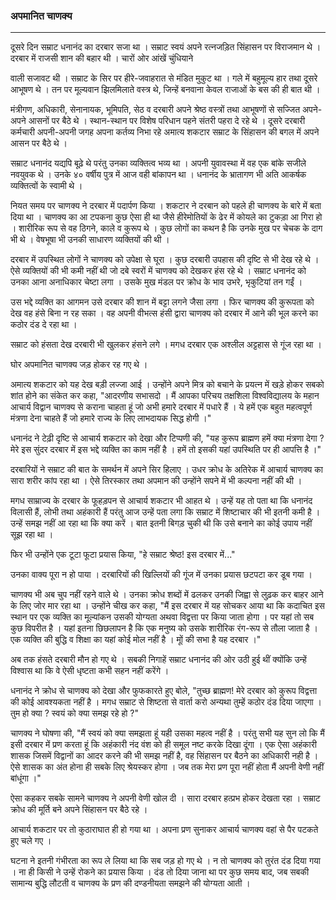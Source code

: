 ### अपमानित चाणक्य

---

दूसरे दिन सम्राट धनानंद का दरबार सजा था । सम्राट स्वयं अपने रत्नजड़ित सिंहासन पर विराजमान थे । दरबार में राजसी शान की बहार थी । चारों ओर आंखें चुंधियाने

वाली सजावट थी । सम्राट के सिर पर हीरे-जवाहरात से मंडित मुकुट था । गले में बहुमूल्य हार तथा दूसरे आभूषण थे । तन पर मूल्यवान झिलमिलाते वस्त्र थे, जिन्हें बनवाना केवल राजाओं के बस की ही बात थी ।

मंत्रीगण, अधिकारी, सेनानायक, भूमिपति, सेठ व दरबारी अपने श्रेष्ठ वस्त्रों तथा आभूषणों से सज्जित अपने-अपने आसनों पर बैठे थे । स्थान-स्थान पर विशेष परिधान पहने संतरी पहरा दे रहे थे । दूसरे दरबारी कर्मचारी अपनी-अपनी जगह अपना कर्तव्य निभा रहे अमात्य शकटार सम्राट के सिंहासन की बगल में अपने आसन पर बैठे थे ।

सम्राट धनानंद यद्यपि बूढ़े थे परंतु उनका व्यक्तित्व भव्य था । अपनी युवावस्था में वह एक बांके सजीले नवयुवक थे । उनके ४० वर्षीय पुत्र में आज वही बांकापन था । धनानंद के भ्रातागण भी अति आकर्षक व्यक्तित्वों के स्वामी थे ।

नियत समय पर चाणक्य ने दरबार में पदार्पण किया । शकटार ने दरबान को पहले ही चाणक्य के बारे में बता दिया था । चाणक्य का आ टपकना कुछ ऐसा ही था जैसे हीरेमोतियों के ढेर में कोयले का टुकड़ा आ गिरा हो । शारीरिक रूप से वह ठिगने, काले व कुरूप थे । कुछ लोगों का कथन है कि उनके मुख पर चेचक के दाग भी थे । वेषभूषा भी उनकी साधारण व्यक्तियों की थी ।

दरबार में उपस्थित लोगों ने चाणक्य को उपेक्षा से घूरा । कुछ दरबारी उपहास की दृष्टि से भी देख रहे थे । ऐसे व्यक्तियों की भी कमी नहीं थी जो दबे स्वरों में चाणक्य को देखकर हंस रहे थे । सम्राट धनानंद को उनका आना अनाधिकार चेष्टा लगा । उसके मुख मंडल पर क्रोध के भाव उभरे, भृकुटियां तन गईं ।

उस भद्दे व्यक्ति का आगमन उसे दरबार की शान में बट्टा लगने जैसा लगा । फिर चाणक्य की कुरूपता को देख वह हंसे बिना न रह सका । वह अपनी वीभत्स हंसी द्वारा चाणक्य को दरबार में आने की भूल करने का कठोर दंड दे रहा था ।

सम्राट को हंसता देख दरबारी भी खुलकर हंसने लगे । मगध दरबार एक अश्लील अट्टहास से गूंज रहा था ।

घोर अपमानित चाणक्य जड़ होकर रह गए थे ।

अमात्य शकटार को यह देख बड़ी लज्जा आई । उन्होंने अपने मित्र को बचाने के प्रयत्न में खड़े होकर सबको शांत होने का संकेत कर कहा, "आदरणीय सभासदो । मैं आपका परिचय तक्षशिला विश्वविद्यालय के महान आचार्य विद्वान चाणक्य से कराना चाहता हूं जो अभी हमारे दरबार में पधारे हैं । ये हमें एक बहुत महत्वपूर्ण मंत्रणा देना चाहते हैं जो हमारे राज्य के लिए लाभदायक सिद्ध होगी ।"

धनानंद ने टेढ़ी दृष्टि से आचार्य शकटार को देखा और टिप्पणी की, "यह कुरूप ब्राह्मण हमें क्या मंत्रणा देगा ? मेरे इस सुंदर दरबार में इस भद्दे व्यक्ति का काम नहीं है । हमें तो इसकी यहां उपस्थिति पर ही आपत्ति है ।"

दरबारियों ने सम्राट की बात के समर्थन में अपने सिर हिलाए । उधर क्रोध के अतिरेक में आचार्य चाणक्य का सारा शरीर कांप रहा था । ऐसे तिरस्कार तथा अपमान की उन्होंने सपने में भी कल्पना नहीं की थी ।

मगध साम्राज्य के दरबार के फूहड़पन से आचार्य शकटार भी आहत थे । उन्हें यह तो पता था कि धनानंद विलासी हैं, लोभी तथा अहंकारी हैं परंतु आज उन्हें पता लगा कि सम्राट में शिष्टाचार की भी इतनी कमी है । उन्हें समझ नहीं आ रहा था कि क्या करें । बात इतनी बिगड़ चुकी थी कि उसे बनाने का कोई उपाय नहीं सूझ रहा था ।

फिर भी उन्होंने एक टूटा फूटा प्रयास किया, "हे सम्राट श्रेष्ठ! इस दरबार में..."

उनका वाक्य पूरा न हो पाया । दरबारियों की खिल्लियों की गूंज में उनका प्रयास छटपटा कर डूब गया ।

चाणक्य भी अब चुप नहीं रहने वाले थे । उनका क्रोध शब्दों में ढलकर उनकी जिह्वा से लुढ़क कर बाहर आने के लिए जोर मार रहा था । उन्होंने चीख कर कहा, "मैं इस दरबार में यह सोचकर आया था कि कदाचित इस स्थान पर एक व्यक्ति का मूल्यांकन उसकी योग्यता अथवा विद्वत्ता पर किया जाता होगा । पर यहां तो सब कुछ विपरीत है । यहां इतना छिछलापन है कि एक मनुष्य को उसके शारीरिक रंग-रूप से तौला जाता है । एक व्यक्ति की बुद्धि व शिक्षा का यहां कोई मोल नहीं है । मूों की सभा है यह दरबार ।"

अब तक हंसते दरबारी मौन हो गए थे । सबकी निगाहें सम्राट धनानंद की ओर उठी हुई थीं क्योंकि उन्हें विश्वास था कि वे ऐसी धृष्टता कभी सहन नहीं करेंगे ।

धनानंद ने क्रोध से चाणक्य को देखा और फुफकारते हुए बोले, "तुच्छ ब्राह्मण! मेरे दरबार को कुरूप विद्वत्ता की कोई आवश्यकता नहीं है । मगध सम्राट से शिष्टता से वार्ता करो अन्यथा तुम्हें कठोर दंड दिया जाएगा । तुम हो क्या ? स्वयं को क्या समझ रहे हो ?"

चाणक्य ने घोषणा की, "मैं स्वयं को क्या समझता हूं यही उसका महत्व नहीं है । परंतु सभी यह सुन लो कि मैं इसी दरबार में प्रण करता हूं कि अहंकारी नंद वंश को ही समूल नष्ट करके दिखा दूंगा । एक ऐसा अहंकारी शासक जिसमें विद्वानों का आदर करने की भी समझ नहीं है, वह सिंहासन पर बैठने का अधिकारी नही है । ऐसे शासक का अंत होना ही सबके लिए श्रेयस्कर होगा । जब तक मेरा प्रण पूरा नहीं होता मैं अपनी वेणी नहीं बांधूंगा ।"

ऐसा कहकर सबके सामने चाणक्य ने अपनी वेणी खोल दी । सारा दरबार हत्प्रभ होकर देखता रहा । सम्राट क्रोध की मूर्ति बने अपने सिंहासन पर बैठे रहे ।

आचार्य शकटार पर तो कुठाराघात ही हो गया था । अपना प्रण सुनाकर आचार्य चाणक्य वहां से पैर पटकते हुए चले गए ।

घटना ने इतनी गंभीरता का रूप ले लिया था कि सब जड़ हो गए थे । न तो चाणक्य को तुरंत दंड दिया गया । ना ही किसी ने उन्हें रोकने का प्रयास किया । दंड तो दिया जाना था पर कुछ समय बाद, जब सबकी सामान्य बुद्धि लौटती व चाणक्य के प्रण की दण्डनीयता समझने की योग्यता आती ।